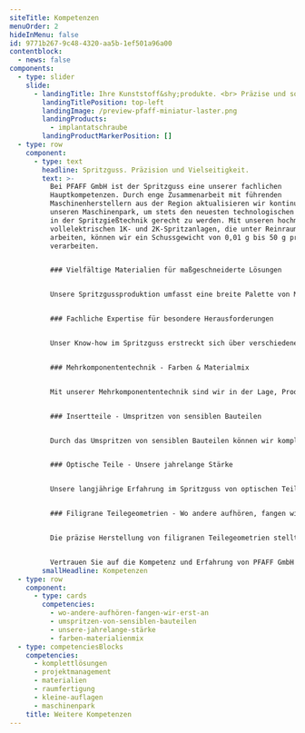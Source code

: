 ```yaml
---
siteTitle: Kompetenzen
menuOrder: 2
hideInMenu: false
id: 9771b267-9c48-4320-aa5b-1ef501a96a00
contentblock:
  - news: false
components:
  - type: slider
    slide:
      - landingTitle: Ihre Kunststoff&shy;produkte. <br> Präzise und sofort einsatzbereit.
        landingTitlePosition: top-left
        landingImage: /preview-pfaff-miniatur-laster.png
        landingProducts:
          - implantatschraube
        landingProductMarkerPosition: []
  - type: row
    component:
      - type: text
        headline: Spritzguss. Präzision und Vielseitigkeit.
        text: >-
          Bei PFAFF GmbH ist der Spritzguss eine unserer fachlichen
          Hauptkompetenzen. Durch enge Zusammenarbeit mit führenden
          Maschinenherstellern aus der Region aktualisieren wir kontinuierlich
          unseren Maschinenpark, um stets den neuesten technologischen Standards
          in der Spritzgießtechnik gerecht zu werden. Mit unseren hochmodernen
          vollelektrischen 1K- und 2K-Spritzanlagen, die unter Reinraumklasse 7
          arbeiten, können wir ein Schussgewicht von 0,01 g bis 50 g präzise
          verarbeiten.


          ### Vielfältige Materialien für maßgeschneiderte Lösungen


          Unsere Spritzgussproduktion umfasst eine breite Palette von Materialien, darunter technische Thermoplaste wie PMMA, POM, sowie Hochleistungskunststoffe wie PEEK oder PPSU. Darüber hinaus sind wir in der Lage, Produkte aus Sondermaterialien wie PUR, TPU und Silikon-Elastomer herzustellen. Diese Materialvielfalt ermöglicht es uns, maßgeschneiderte Lösungen für die individuellen Anforderungen unserer Kunden zu entwickeln.


          ### Fachliche Expertise für besondere Herausforderungen


          Unser Know-how im Spritzguss erstreckt sich über verschiedene Spezialgebiete:


          ### Mehrkomponententechnik - Farben & Materialmix


          Mit unserer Mehrkomponententechnik sind wir in der Lage, Produkte in verschiedenen Farben oder Materialkombinationen herzustellen. Diese Technologie eröffnet neue Gestaltungsmöglichkeiten und ermöglicht innovative Produktkonzepte.


          ### Insertteile - Umspritzen von sensiblen Bauteilen


          Durch das Umspritzen von sensiblen Bauteilen können wir komplexe und hochpräzise Produkte realisieren. Dies ermöglicht eine effiziente und zuverlässige Integration von Einlegeteilen in das Endprodukt.


          ### Optische Teile - Unsere jahrelange Stärke


          Unsere langjährige Erfahrung im Spritzguss von optischen Teilen garantiert eine erstklassige Qualität und makellose Oberflächen. Wir setzen auf modernste Technologien und Verfahren, um die höchsten Ansprüche unserer Kunden zu erfüllen.


          ### Filigrane Teilegeometrien - Wo andere aufhören, fangen wir erst an


          Die präzise Herstellung von filigranen Teilegeometrien stellt besondere Anforderungen an den Spritzguss. Dank unserer fortschrittlichen Technik und unseres Expertenteams können wir auch in diesem Bereich hervorragende Ergebnisse erzielen.


          Vertrauen Sie auf die Kompetenz und Erfahrung von PFAFF GmbH im Bereich Spritzguss, um maßgeschneiderte Lösungen mit Präzision und Vielseitigkeit zu erhalten.
        smallHeadline: Kompetenzen
  - type: row
    component:
      - type: cards
        competencies:
          - wo-andere-aufhören-fangen-wir-erst-an
          - umspritzen-von-sensiblen-bauteilen
          - unsere-jahrelange-stärke
          - farben-materialienmix
  - type: competenciesBlocks
    competencies:
      - komplettlösungen
      - projektmanagement
      - materialien
      - raumfertigung
      - kleine-auflagen
      - maschinenpark
    title: Weitere Kompetenzen
---
```

